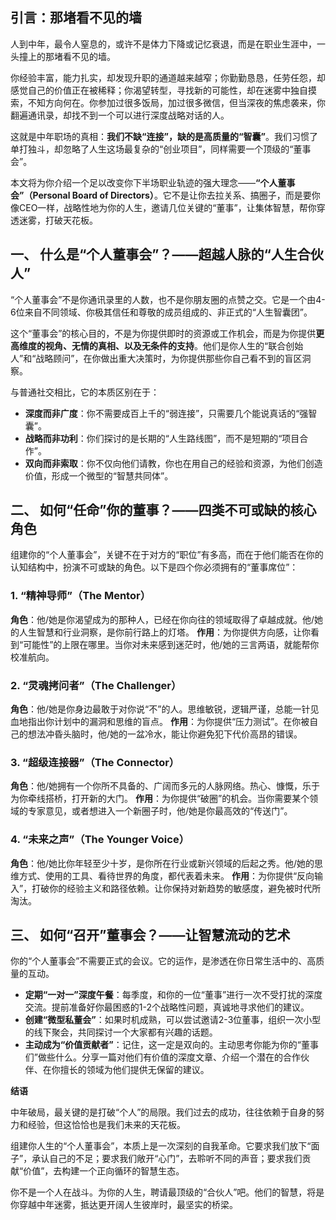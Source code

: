 ## **引言：那堵看不见的墙**

人到中年，最令人窒息的，或许不是体力下降或记忆衰退，而是在职业生涯中，一头撞上的那堵看不见的墙。

你经验丰富，能力扎实，却发现升职的通道越来越窄；你勤勤恳恳，任劳任怨，却感觉自己的价值正在被稀释；你渴望转型，寻找新的可能性，却在迷雾中独自摸索，不知方向何在。你参加过很多饭局，加过很多微信，但当深夜的焦虑袭来，你翻遍通讯录，却找不到一个可以进行深度战略对话的人。

这就是中年职场的真相：**我们不缺“连接”，缺的是高质量的“智囊”**。我们习惯了单打独斗，却忽略了人生这场最复杂的“创业项目”，同样需要一个顶级的“董事会”。

本文将为你介绍一个足以改变你下半场职业轨迹的强大理念——**“个人董事会”（Personal Board of Directors）**。它不是让你去拉关系、搞圈子，而是要你像CEO一样，战略性地为你的人生，邀请几位关键的“董事”，让集体智慧，帮你穿透迷雾，打破天花板。

## **一、 什么是“个人董事会”？——超越人脉的“人生合伙人”**

“个人董事会”不是你通讯录里的人数，也不是你朋友圈的点赞之交。它是一个由4-6位来自不同领域、你极其信任和尊敬的成员组成的、非正式的“人生智囊团”。

这个“董事会”的核心目的，不是为你提供即时的资源或工作机会，而是为你提供**更高维度的视角、无情的真相、以及无条件的支持**。他们是你人生的“联合创始人”和“战略顾问”，在你做出重大决策时，为你提供那些你自己看不到的盲区洞察。

与普通社交相比，它的本质区别在于：
* **深度而非广度**：你不需要成百上千的“弱连接”，只需要几个能说真话的“强智囊”。
* **战略而非功利**：你们探讨的是长期的“人生路线图”，而不是短期的“项目合作”。
* **双向而非索取**：你不仅向他们请教，你也在用自己的经验和资源，为他们创造价值，形成一个微型的“智慧共同体”。

## **二、 如何“任命”你的董事？——四类不可或缺的核心角色**

组建你的“个人董事会”，关键不在于对方的“职位”有多高，而在于他们能否在你的认知结构中，扮演不可或缺的角色。以下是四个你必须拥有的“董事席位”：

### **1. “精神导师”（The Mentor）**
**角色**：他/她是你渴望成为的那种人，已经在你向往的领域取得了卓越成就。他/她的人生智慧和行业洞察，是你前行路上的灯塔。
**作用**：为你提供方向感，让你看到“可能性”的上限在哪里。当你对未来感到迷茫时，他/她的三言两语，就能帮你校准航向。

### **2. “灵魂拷问者”（The Challenger）**
**角色**：他/她是你身边最敢于对你说“不”的人。思维敏锐，逻辑严谨，总能一针见血地指出你计划中的漏洞和思维的盲点。
**作用**：为你提供“压力测试”。在你被自己的想法冲昏头脑时，他/她的一盆冷水，能让你避免犯下代价高昂的错误。

### **3. “超级连接器”（The Connector）**
**角色**：他/她拥有一个你所不具备的、广阔而多元的人脉网络。热心、慷慨，乐于为你牵线搭桥，打开新的大门。
**作用**：为你提供“破圈”的机会。当你需要某个领域的专家意见，或者想进入一个新圈子时，他/她是你最高效的“传送门”。

### **4. “未来之声”（The Younger Voice）**
**角色**：他/她比你年轻至少十岁，是你所在行业或新兴领域的后起之秀。他/她的思维方式、使用的工具、看待世界的角度，都代表着未来。
**作用**：为你提供“反向输入”，打破你的经验主义和路径依赖。让你保持对新趋势的敏感度，避免被时代所淘汰。

## **三、 如何“召开”董事会？——让智慧流动的艺术**

你的“个人董事会”不需要正式的会议。它的运作，是渗透在你日常生活中的、高质量的互动。

* **定期“一对一”深度午餐**：每季度，和你的一位“董事”进行一次不受打扰的深度交流。提前准备好你最困惑的1-2个战略性问题，真诚地寻求他们的建议。
* **创建“微型私董会”**：如果时机成熟，可以尝试邀请2-3位董事，组织一次小型的线下聚会，共同探讨一个大家都有兴趣的话题。
* **主动成为“价值贡献者”**：记住，这一定是双向的。主动思考你能为你的“董事们”做些什么。分享一篇对他们有价值的深度文章、介绍一个潜在的合作伙伴、在你擅长的领域为他们提供无保留的建议。

**结语**

中年破局，最关键的是打破“个人”的局限。我们过去的成功，往往依赖于自身的努力和经验，但这恰恰也是我们未来的天花板。

组建你人生的“个人董事会”，本质上是一次深刻的自我革命。它要求我们放下“面子”，承认自己的不足；要求我们敞开“心门”，去聆听不同的声音；要求我们贡献“价值”，去构建一个正向循环的智慧生态。

你不是一个人在战斗。为你的人生，聘请最顶级的“合伙人”吧。他们的智慧，将是你穿越中年迷雾，抵达更开阔人生彼岸时，最坚实的桥梁。

